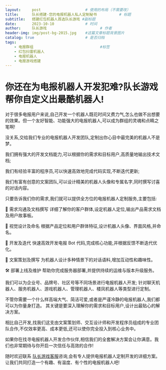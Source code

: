 ```yaml
---
layout:     post   				    # 使用的布局（不需要改）
title:      队长搭建-您的电报机器人私人定制秘书 			# 标题 
subtitle:   搭建红包机器人首选队长游戏 #副标题
date:       2023-10-10				# 时间
author:     队长游戏 						# 作者
header-img: img/post-bg-2015.jpg 	#这篇文章标题背景图片
catalog: true 						# 是否归档
tags:
    - 电报群组								#标签
    - 红包扫雷机器人
    - 电报机器人
    - 电报游戏搭建
---
```

# 你还在为电报机器人开发犯难?队长游戏帮你自定义出最酷机器人!
对于很多电报用户来说,自己开发一个机器人既花时间又费力气,怎么也做不出想要的效果。但一个友好智能、功能强大的电报机器人,可以成为群组的灵魂和点睛之笔啊!

没关系,交给我们专业的电报机器人开发团队,定制出你心目中最完美的机器人不是梦。

我们拥有强大的开发文档能力,可以根据你的需求和目标用户,高质量地输出技术文档;

我们有经验丰富的程序员,可以快速高效地完成代码实现,不断迭代更新;

我们有富有创意的文案团队,可以设计精美的机器人头像和专属名字,同时撰写讨喜的对话内容。

只要告诉我们你的需求,我们就可以提供全方位的电报机器人定制服务,主要包括:

📝 需求沟通及文档撰写
详细了解你的客户群体,设定机器人定位,输出产品需求文档及用户故事板。

🎨 视觉设计及命名 
根据产品定位和用户群体特征,设计机器人头像、界面风格,并命名。

🤖  开发及迭代 
快速高效开发电报 Bot 代码,完成核心功能,并根据反馈不断迭代优化。

📢 文案策划及撰写 
为机器人设计多种情景下的对话语料,增加互动性和趣味性。

🛠️ 部署上线及维护 
帮助你完成服务器部署,并提供持续的运维与版本升级服务。

我们可以为企业号、品牌号、社区号等不同场景进行电报机器人开发;
针对聊天机器人、服务机器人、游戏机器人、管理机器人、楼凤机器人等类型进行定制。

不管你需要一个什么样高端大气、简洁可爱,或者是严谨冷静的电报机器人,我们都可以为你量身打造。
其关键是要深入理解你的需求和目标用户,设计出最贴心的解决方案。

相比自己开发,找我们这支由文案策划师、交互设计师和开发程序员组成的专业团队合作,不仅效率更高、成本更低,还可以使你完全投入到核心业务中。

如果你在找寻电报机器人开发合作伙伴,相信我们的全套解决方案会让你满意。我们也非常期待与你开启一次信任与高效的合作!

随时欢迎联系 [队长游戏客服](https://t.me/duizhangdajian  "队长游戏官方客服")咨询,会有专人提供电报机器人定制开发的详细方案。让我们共同打造一个有趣、有温度、有个性的电报机器人吧!
